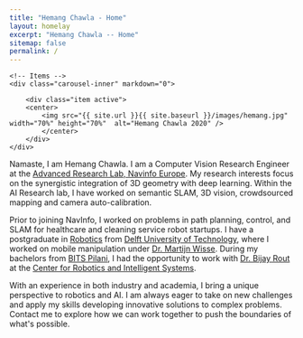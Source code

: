 ```yaml
---
title: "Hemang Chawla - Home"
layout: homelay
excerpt: "Hemang Chawla -- Home"
sitemap: false
permalink: /
---
```

<div markdown="0" id="carousel" class="carousel slide" data-ride="carousel" data-interval="5000" data-pause="hover" >
    <!-- Menu -->
    <!--
    <ol class="carousel-indicators">
        <li data-target="#carousel" data-slide-to="0" class="active"></li>
    </ol>
    -->

    <!-- Items -->
    <div class="carousel-inner" markdown="0">

        <div class="item active">
        <center>
            <img src="{{ site.url }}{{ site.baseurl }}/images/hemang.jpg" width="70%" height="70%"  alt="Hemang Chawla 2020" />
            </center>
        </div>
    </div>
  <!--
  <a class="left carousel-control" href="#carousel" role="button" data-slide="prev">
    <span class="glyphicon glyphicon-chevron-left" aria-hidden="true"></span>
    <span class="sr-only">Previous</span>
  </a>
  <a class="right carousel-control" href="#carousel" role="button" data-slide="next">
    <span class="glyphicon glyphicon-chevron-right" aria-hidden="true"></span>
    <span class="sr-only">Next</span>
  </a>
-->
</div>

Namaste, I am Hemang Chawla. I am a Computer Vision Research Engineer at the 
[Advanced Research Lab, Navinfo Europe](https://www.navinfo.eu/expertise/artificial-intelligence/). My research 
interests focus on the synergistic integration of 3D geometry with deep learning.  Within the AI Research lab, I have 
worked on semantic SLAM, 3D vision, crowdsourced mapping and camera auto-calibration. 

Prior to joining NavInfo, I worked on problems in path planning, control, and SLAM for healthcare and cleaning service 
robot startups. I have a postgraduate in [Robotics](https://tudelftroboticsinstitute.nl/) from 
[Delft University of Technology](https://www.tudelft.nl/), where I worked on mobile manipulation under 
[Dr. Martijn Wisse](https://scholar.google.nl/citations?hl=en&user=ddu5MKwAAAAJ). During my bachelors from 
[BITS Pilani](https://www.bits-pilani.ac.in/), I had the opportunity to work with 
[Dr. Bijay Rout](https://scholar.google.nl/citations?user=BH13o4YAAAAJ) at the 
[Center for Robotics and Intelligent Systems](https://www.bits-pilani.ac.in/pilani/centreforrobotics/Home). 

With an experience in both industry and academia, I bring a unique perspective to robotics and AI. I am always eager to
take on new challenges and apply my skills developing innovative solutions to complex problems. Contact me to explore 
how we can work together to push the boundaries of what's possible.